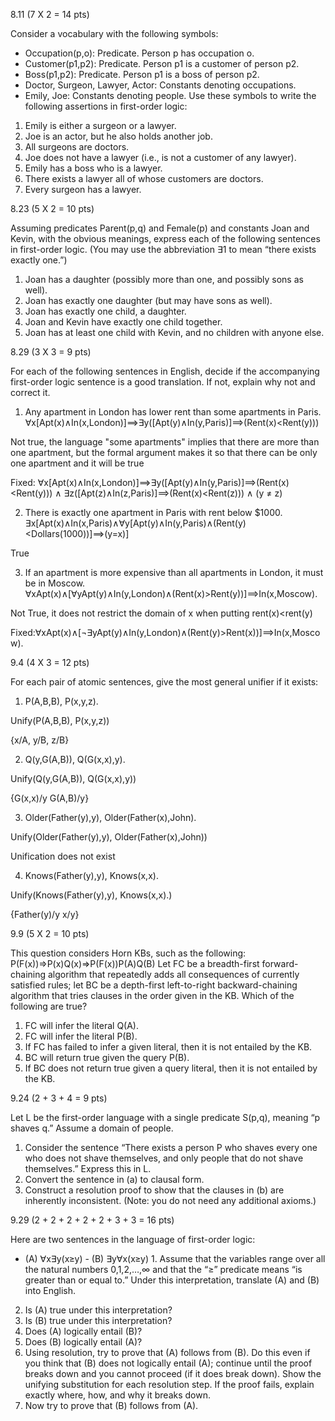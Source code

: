 8.11 (7 X 2 = 14 pts)

Consider a vocabulary with the following symbols:
- Occupation(p,o): Predicate. Person p has occupation o.
- Customer(p1,p2): Predicate. Person p1 is a customer of person p2.
- Boss(p1,p2): Predicate. Person p1 is a boss of person p2.
- Doctor, Surgeon, Lawyer, Actor: Constants denoting occupations.
- Emily, Joe: Constants denoting people. Use these symbols to write the following assertions in first-order logic:
1. Emily is either a surgeon or a lawyer.
2. Joe is an actor, but he also holds another job.
3. All surgeons are doctors.
4. Joe does not have a lawyer (i.e., is not a customer of any lawyer).
5. Emily has a boss who is a lawyer.
6. There exists a lawyer all of whose customers are doctors.
7. Every surgeon has a lawyer.

8.23 (5 X 2 = 10 pts)

Assuming predicates Parent(p,q) and Female(p) and constants Joan and Kevin, with the obvious meanings, express each of the following sentences in first-order logic. (You may use the abbreviation ∃1 to mean “there exists exactly one.”)
1. Joan has a daughter (possibly more than one, and possibly sons as well).
2. Joan has exactly one daughter (but may have sons as well).
3. Joan has exactly one child, a daughter.
4. Joan and Kevin have exactly one child together.
5. Joan has at least one child with Kevin, and no children with anyone else.

8.29 (3 X 3 = 9 pts)

For each of the following sentences in English, decide if the accompanying first-order logic sentence is a good translation. If not, explain why not and correct it.
1. Any apartment in London has lower rent than some apartments in Paris.
∀x[Apt(x)∧In(x,London)]⟹∃y([Apt(y)∧In(y,Paris)]⟹(Rent(x)<Rent(y)))

Not true, the language "some apartments" implies that there are more than one apartment, but the formal argument makes it so that there can be only one apartment and it will be true

Fixed: ∀x[Apt(x)∧In(x,London)]⟹∃y([Apt(y)∧In(y,Paris)]⟹(Rent(x)<Rent(y))) ∧ ∃z([Apt(z)∧In(z,Paris)]⟹(Rent(x)<Rent(z))) ∧ (y $\neq$ z)

2. There is exactly one apartment in Paris with rent below $1000.
∃x[Apt(x)∧In(x,Paris)∧∀y[Apt(y)∧In(y,Paris)∧(Rent(y)<Dollars(1000))]⟹(y=x)]

True

3. If an apartment is more expensive than all apartments in London, it must be in Moscow.
∀xApt(x)∧[∀yApt(y)∧In(y,London)∧(Rent(x)>Rent(y))]⟹In(x,Moscow).

Not True, it does not restrict the domain of x when putting rent(x)<rent(y)

Fixed:∀xApt(x)∧[$\neg$∃yApt(y)∧In(y,London)∧(Rent(y)>Rent(x))]⟹In(x,Moscow).

9.4  (4 X 3 = 12 pts)

For each pair of atomic sentences, give the most general unifier if it exists:
1. P(A,B,B), P(x,y,z).

Unify(P(A,B,B), P(x,y,z))

{x/A, y/B, z/B}

2. Q(y,G(A,B)), Q(G(x,x),y).

Unify(Q(y,G(A,B)), Q(G(x,x),y))

{G(x,x)/y G(A,B)/y}

3. Older(Father(y),y), Older(Father(x),John).

Unify(Older(Father(y),y), Older(Father(x),John))

Unification does not exist

4. Knows(Father(y),y), Knows(x,x).

Unify(Knows(Father(y),y), Knows(x,x).)

{Father(y)/y x/y}

9.9  (5 X 2 = 10 pts)

This question considers Horn KBs, such as the following:
P(F(x))⇒P(x)Q(x)⇒P(F(x))P(A)Q(B)
Let FC be a breadth-first forward-chaining algorithm that repeatedly adds all consequences of currently satisfied rules; let BC be a depth-first left-to-right backward-chaining algorithm that tries clauses in the order given in the KB. Which of the following are true?
1. FC will infer the literal Q(A).
2. FC will infer the literal P(B).
3. If FC has failed to infer a given literal, then it is not entailed by the KB.
4. BC will return true given the query P(B).
5. If BC does not return true given a query literal, then it is not entailed by the KB.

9.24 (2 + 3 + 4 = 9 pts)

Let L be the first-order language with a single predicate S(p,q), meaning “p shaves  q.” Assume a domain of people.
1. Consider the sentence “There exists a person P who shaves every one who does not shave themselves, and only people that do not shave themselves.” Express this in L.
2. Convert the sentence in (a) to clausal form.
3. Construct a resolution proof to show that the clauses in (b) are inherently inconsistent. (Note: you do not need any additional axioms.)

9.29 (2 + 2 + 2 + 2 + 2 + 3 + 3 = 16 pts)

Here are two sentences in the language of first-order logic:
- (A) ∀x∃y(x≥y) - (B) ∃y∀x(x≥y) 1. Assume that the variables range over all the natural numbers 0,1,2,…,∞ and that the “≥” predicate means “is greater than or equal to.” Under this interpretation, translate (A) and (B) into English.
2. Is (A) true under this interpretation?
3. Is (B) true under this interpretation?
4. Does (A) logically entail (B)?
5. Does (B) logically entail (A)?
6. Using resolution, try to prove that (A) follows from (B). Do this even if you think that (B) does not logically entail (A); continue until the proof breaks down and you cannot proceed (if it does break down). Show the unifying substitution for each resolution step. If the proof fails, explain exactly where, how, and why it breaks down.
7. Now try to prove that (B) follows from (A).
